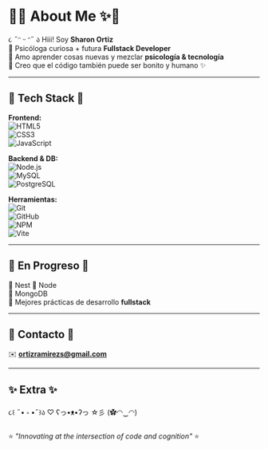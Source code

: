 # 🌸✨ About Me ✨🌸  

૮ ˶ᵔ ᵕ ᵔ˶ ა Hiii! Soy **Sharon Ortiz**  
🐰 Psicóloga curiosa + futura **Fullstack Developer**  
🍓 Amo aprender cosas nuevas y mezclar **psicología & tecnología**  
💖 Creo que el código también puede ser bonito y humano ✨  

---

## 🐰 Tech Stack 🐰  

**Frontend:**  
![HTML5](https://img.shields.io/badge/HTML5-ffb6c1?style=for-the-badge&logo=html5&logoColor=white)  
![CSS3](https://img.shields.io/badge/CSS3-ff69b4?style=for-the-badge&logo=css3&logoColor=white)  
![JavaScript](https://img.shields.io/badge/JavaScript-ffc0cb?style=for-the-badge&logo=javascript&logoColor=black)  

**Backend & DB:**  
![Node.js](https://img.shields.io/badge/Node.js-ffadc6?style=for-the-badge&logo=node.js&logoColor=white)  
![MySQL](https://img.shields.io/badge/MySQL-f6c1e0?style=for-the-badge&logo=mysql&logoColor=white)  
![PostgreSQL](https://img.shields.io/badge/PostgreSQL-ffb7ce?style=for-the-badge&logo=postgresql&logoColor=white)  

**Herramientas:**  
![Git](https://img.shields.io/badge/Git-fab3a9?style=for-the-badge&logo=git&logoColor=white)  
![GitHub](https://img.shields.io/badge/GitHub-f5c1bc?style=for-the-badge&logo=github&logoColor=white)  
![NPM](https://img.shields.io/badge/NPM-f9a7b0?style=for-the-badge&logo=npm&logoColor=white)  
![Vite](https://img.shields.io/badge/Vite-f7b5d1?style=for-the-badge&logo=vite&logoColor=white)  

---

## 🌷 En Progreso 🌷  

🍓 Nest
🍓 Node  
🍓 MongoDB  
🍓 Mejores prácticas de desarrollo **fullstack**  

---

## 🌼 Contacto 🌼  

✉️ **ortizramirezs@gmail.com**  

---

## ✨ Extra ✨  

૮꒰ ˶• ༝ •˶꒱ა ♡ ʕっ•ᴥ•ʔっ ☆彡 (✿◠‿◠)  

⭐ *"Innovating at the intersection of code and cognition"* ⭐  
